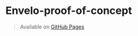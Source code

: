 # Envelo-proof-of-concept

> Available on [GitHub Pages](https://krylak123.github.io/envelo-proof-of-concept/)
